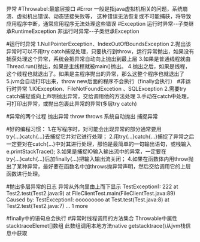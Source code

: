 异常
#Throwabel:最底层接口
#Error
    一般是指java虚拟机相关的问题，系统崩溃、虚拟机出错误、动态链接失败等，
    这种错误无法恢复或不可能捕获，将导致应用程序中断，通常应用程序无法处理这些错误
#Exception
    运行时异常--子类继承RuntimeException
    非运行时异常--子类继承Exception


#运行时异常
    1.NullPointerException、IndexOutOfBoundsException
    2.抛出该异常时可以不用try catch捕捉处理，只要执行到throw，运行异常抛出，如果没有捕获处理这个异常，系统会把异常自动向上抛出到最上层
    3.如果是普通线程就由Thread.run()抛出，如果是主线程就被main()抛出。
    4.抛出之后，如果是线程，这个线程也就退出了。如果是主程序抛出的异常，那么这整个程序也就退出了
    5.jvm会自动打印出来，throw new后面的程序不会执行（finally会执行）
#非运行时异常
    1.IOException、FileNotFoundExcetion 、SQLException
    2.需要try catch捕捉或向上声明抛出异常，交给调用他的方法处理
    3.手动在catch中处理，可打印出异常，或抛出包裹此异常的异常(多层try catch)


#异常的两个过程
    抛出异常
        throw 
        throws
        系统自动抛出
    捕捉异常

#好的编程习惯：
    1.在写程序时，对可能会出现异常的部分通常要用try{...}catch{...}去捕捉它并对它进行处理；
    2.用try{...}catch{...}捕捉了异常之后一定要对在catch{...}中对其进行处理，那怕是最简单的一句输出语句，或栈输入e.printStackTrace();
    3.如果是捕捉IO输入输出流中的异常，一定要在try{...}catch{...}后加finally{...}把输入输出流关闭；
    4.如果在函数体内用throw抛出了某种异常，最好要在函数名中加throws抛异常声明，然后交给调用它的上层函数进行处理。

#抛出多层异常的日志
    异常从外向里由上而下显示
    TestException1: 222
    at Test2.test(Test2.java:9)
    at FileClientTest.main(FileClientTest.java:89)
    Caused by: TestException1: ooooooooo
    at Test.test(Test.java:8)
    at Test2.test(Test2.java:7)
    ... 1 more

#finally中的语句总会执行
#异常时线程调用的方法集合
    Throwable中属性stacktraceElemet[]数组
    此数组调用本地方法native getstacktrace()从jvm栈信息中获取
